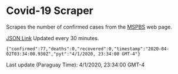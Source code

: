 # Covid-19 Scraper

Scrapes the number of confirmed cases from the [MSPBS](https://www.mspbs.gov.py/covid-19.php) web page.

[JSON Link](https://jmayalag.github.io/covid19-scrape/cases.json)
Updated every 30 minutes.
```
{"confirmed":77,"deaths":0,"recovered":0,"timestamp":"2020-04-02T03:34:00.930Z","pyt":"4/1/2020, 23:34:00 GMT-4"}
```
Last update (Paraguay Time): 4/1/2020, 23:34:00 GMT-4